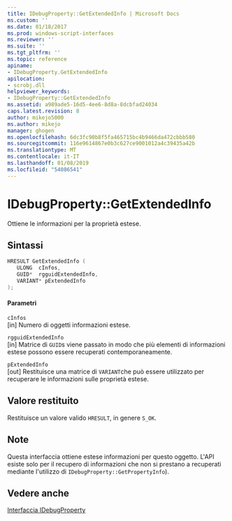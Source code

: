 ```yaml
---
title: IDebugProperty::GetExtendedInfo | Microsoft Docs
ms.custom: ''
ms.date: 01/18/2017
ms.prod: windows-script-interfaces
ms.reviewer: ''
ms.suite: ''
ms.tgt_pltfrm: ''
ms.topic: reference
apiname:
- IDebugProperty.GetExtendedInfo
apilocation:
- scrobj.dll
helpviewer_keywords:
- IDebugProperty::GetExtendedInfo
ms.assetid: a989ade5-16d5-4ee6-8d8a-8dcbfad24034
caps.latest.revision: 8
author: mikejo5000
ms.author: mikejo
manager: ghogen
ms.openlocfilehash: 6dc3fc90b8f5fa465715bc4b9466da472cbbb580
ms.sourcegitcommit: 116e9614867e0b3c627ce9001012a4c39435a42b
ms.translationtype: MT
ms.contentlocale: it-IT
ms.lasthandoff: 01/08/2019
ms.locfileid: "54086541"
---
```

# <a name="idebugpropertygetextendedinfo"></a>IDebugProperty::GetExtendedInfo
Ottiene le informazioni per la proprietà estese.  
  
## <a name="syntax"></a>Sintassi  
  
```cpp
HRESULT GetExtendedInfo (  
   ULONG  cInfos,  
   GUID*  rgguidExtendedInfo,  
   VARIANT* pExtendedInfo  
);  
```  
  
#### <a name="parameters"></a>Parametri  
 `cInfos`  
 [in] Numero di oggetti informazioni estese.  
  
 `rgguidExtendedInfo`  
 [in] Matrice di `GUID`s viene passato in modo che più elementi di informazioni estese possono essere recuperati contemporaneamente.  
  
 `pExtendedInfo`  
 [out] Restituisce una matrice di `VARIANT`che può essere utilizzato per recuperare le informazioni sulle proprietà estese.  
  
## <a name="return-value"></a>Valore restituito  
 Restituisce un valore valido `HRESULT`, in genere `S_OK`.  
  
## <a name="remarks"></a>Note  
 Questa interfaccia ottiene estese informazioni per questo oggetto. L'API esiste solo per il recupero di informazioni che non si prestano a recuperati mediante l'utilizzo di `IDebugProperty::GetPropertyInfo`).  
  
## <a name="see-also"></a>Vedere anche  
 [Interfaccia IDebugProperty](../../winscript/reference/idebugproperty-interface.md)